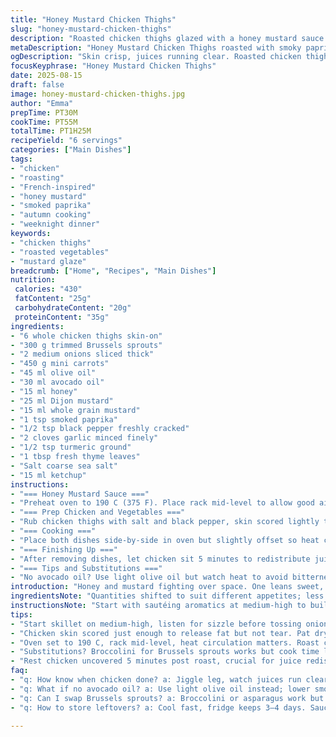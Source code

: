 ```yaml
---
title: "Honey Mustard Chicken Thighs"
slug: "honey-mustard-chicken-thighs"
description: "Roasted chicken thighs glazed with a honey mustard sauce infused with smoked paprika and fresh thyme. Paired with spiced roasted Brussels sprouts, caramelized onions, and sweet baby carrots. Dual cooking dishes, timing staggered to get everything tender with crispy edges. Sauce balances sweet, tangy, and smoky heat; sambal oelek swapped for smoked paprika and fresh thyme to add earthiness. Technique prioritizes texture and aroma over clocks. Pan-sautéed aromatics build depth before adding sweet and acidic elements. Vegetables tossed in avocado oil for higher smoke point and subtle nuttiness. Check chicken by wiggling a leg and juices running clear. Familiar substitutions; swap Brussels sprouts for broccolini; Dijon for grainy mustard."
metaDescription: "Honey Mustard Chicken Thighs roasted with smoky paprika and fresh thyme. Crispy skin, tender meat, roasted Brussels sprouts and baby carrots coated in avocado oil. Savory sauce brightened with ketchup and honey."
ogDescription: "Skin crisp, juices running clear. Roasted chicken thighs with honey mustard sauce, smoked paprika, thyme. Veggies caramelized, onions sweet. Timing staggered, flavor depth layered."
focusKeyphrase: "Honey Mustard Chicken Thighs"
date: 2025-08-15
draft: false
image: honey-mustard-chicken-thighs.jpg
author: "Emma"
prepTime: PT30M
cookTime: PT55M
totalTime: PT1H25M
recipeYield: "6 servings"
categories: ["Main Dishes"]
tags:
- "chicken"
- "roasting"
- "French-inspired"
- "honey mustard"
- "smoked paprika"
- "autumn cooking"
- "weeknight dinner"
keywords:
- "chicken thighs"
- "roasted vegetables"
- "mustard glaze"
breadcrumb: ["Home", "Recipes", "Main Dishes"]
nutrition: 
 calories: "430"
 fatContent: "25g"
 carbohydrateContent: "20g"
 proteinContent: "35g"
ingredients:
- "6 whole chicken thighs skin-on"
- "300 g trimmed Brussels sprouts"
- "2 medium onions sliced thick"
- "450 g mini carrots"
- "45 ml olive oil"
- "30 ml avocado oil"
- "15 ml honey"
- "25 ml Dijon mustard"
- "15 ml whole grain mustard"
- "1 tsp smoked paprika"
- "1/2 tsp black pepper freshly cracked"
- "2 cloves garlic minced finely"
- "1/2 tsp turmeric ground"
- "1 tbsp fresh thyme leaves"
- "Salt coarse sea salt"
- "15 ml ketchup"
instructions:
- "=== Honey Mustard Sauce ==="
- "Preheat oven to 190 C (375 F). Place rack mid-level to allow good air circulation. Start with heavy-bottomed small skillet over medium-high. Heat olive oil until it shimmers but not smoking. Toss in onions and garlic; hear them sizzle, soften, edges just starting to brown. Stir in smoked paprika and turmeric; aroma deepens in seconds but don’t burn. Remove from heat. Stir in honey, Dijon and grainy mustard, ketchup, fresh thyme, cracked pepper. Sauce thickens, glossy. Set aside to keep warm."
- "=== Prep Chicken and Vegetables ==="
- "Rub chicken thighs with salt and black pepper, skin scored lightly to release fat while roasting. Use olive oil or avocado oil on skin for better crisp. Arrange thighs skin-side up in 33x23cm baking dish; avoid crowding for even crispiness. In separate baking dish, toss Brussels sprouts halved, thick onion slices, and whole baby carrots with avocado oil, salt, and pepper. Coating vegetables evenly—don’t drown them—helps roasting to caramelize, not steam."
- "=== Cooking ==="
- "Place both dishes side-by-side in oven but slightly offset so heat circulates evenly. Roast vegetables about 40 minutes, stirring at halfway point to prevent burnt spots while ensuring uniform browning. Chicken cooks about 1 hour or until juices run clear, skin crisp and nicely browned, flesh pulling from bone when nudged with a fork. I watch thighs closely last 10 minutes; if skin dulls too much, broil for 2 minutes to finish crisping—watch constantly to avoid flare-ups."
- "=== Finishing Up ==="
- "After removing dishes, let chicken sit 5 minutes to redistribute juices, keeps it moist. Taste vegetables; add a pinch more salt or drizzle some extra honey if they need brightness. Serve chicken alongside roasted veggies and spoon leftover sauce over. Spoon juices from chicken pan mixed into sauce for extra depth. If sauce thickened too much, thin with a splash of hot water to desired consistency. Mix textures—tender meat, crisp skin, caramelized veggies, sticky-sweet, earthy sauce."
- "=== Tips and Substitutions ==="
- "No avocado oil? Use light olive oil but watch heat to avoid bitterness. Brussels sprouts can be swapped for broccolini or asparagus for summer. Fresh thyme key; if none, add rosemary or oregano but add with sauce off heat to avoid bitterness. If no grainy mustard, swap with extra Dijon and add pinch of dry mustard powder for texture. Sambal oelek replaced by smoked paprika here for mild heat and smoky depth, but add chili flakes if preferred for more kick. Let chicken rest, always, or dry out inevitable."
introduction: "Honey and mustard fighting over space. One leans sweet, one tangy sharp—best to let them mingle, argue quietly in thick, glossy sauce. Skin of thigh crisps, renders fat, crackling under fork. Brussels sprouts caramelize unevenly, edges blackened, sweet inside. Carrots suck in smoky paprika buzz, onions soften into sweetness just shy of melting into nothing. Learning timing’s a dance; chicken slow to tender but veggies quick to overdo—flip veggies, shift shelves, keep half watchful eye. Roasting’s crackling soundtrack beats in rhythm with kitchen heat, oil sizzling, garlic perfume rising. I learned early: no dry chicken. Resting crucial. Sauce—don’t rush; layering flavors brings that zip. Small swaps, small chaos in kitchen, but good chaos. That smack of jammy onion, that hint of thyme. Not neat, but honest."
ingredientsNote: "Quantities shifted to suit different appetites; less Brussels but more vinegar punch in sauce. Swapped sambal oelek for smoked paprika and fresh thyme for aroma and slower building heat, not firecracker spiciness. Ketchup kept for acidity but cut back; honey trimmed down to avoid overpowering sweetness. Oils chosen for smoke points—olive for sauce base, avocado for roasting veggies, adds subtle nuttiness while resisting burn. Mustard blend replaced portion of Dijon with whole grain for texture bites hidden in smooth sauce. If allergic or missing fresh thyme, dry herbs work but add at end to avoid bitterness. Chicken thighs with skin must dry pat before oiling; skin crisp but never rubbery with this method."
instructionsNote: "Start with sautéing aromatics at medium-high to build flavor base quickly without overcooking garlic. The spices bloom in hot oil—key to unlock aroma. Sauce comes together off heat to retain sharpness. Meat prep is critical: loosen skin and season well beneath. This builds complex layers as fat renders slowly in oven. Roasting dishes side by side optimizes oven space but separate pans needed for texture control and to prevent steaming veggies. Timing stagger offsets roast times—chicken lasts longer, veggies halfway stir to avoid burning. Watch visual cues: skin color, meat texture, veggie browning—not just clocks. Resting chicken holds juices, improving mouthfeel. Drizzle pan juices into sauce at end for that final hit of richness."
tips:
- "Start skillet on medium-high, listen for sizzle before tossing onions and garlic. Quick toast of paprika and turmeric unlocks aroma; take off heat fast or bitterness creeps in. Honey and mustards fold in off-cook to keep sauce sharp, not dull. Sauce thickens as it cools but stays fluid enough to spoon easily. Fresh thyme late for brightness but avoid heat or turns bitter."
- "Chicken skin scored just enough to release fat but not tear. Pat dry before oiling to get that crackling crisp. Avocado oil for roasting veggies for high smoke point; olive oil lower heat spots in sauce. Separate baking dishes prevent steaming. Don’t crowd chicken; air circulation key for browning. Watch onions darken slowly, edges melting into sweetness, no black spots. Toss veggies halfway; uneven roasting means flavor spikes."
- "Oven set to 190 C, rack mid-level, heat circulation matters. Roast chicken about 1 hour; jiggle leg check if juices run clear, skin golden. Broil last 2 minutes if skin dulls but watch close to avoid flare-ups. Veggies hit midway, tossed once only; caramelized edges form if oil coating is just right. Avoid drowning in oil; steam kills crunch. Layer juices from chicken pan back into sauce for richness, thin with hot water if thickened too much."
- "Substitutions? Broccolini for Brussels sprouts works but cook time less predictable; adjust stirring. Grainy mustard swapped with Dijon plus dry mustard powder adds texture back in. No fresh thyme? Rosemary or oregano fine but stir in after heat off, bitter if cooked. Sambal oelek traded for smoked paprika; if prefer heat, add chili flakes later but paprika builds slow smoky flavor base."
- "Rest chicken uncovered 5 minutes post roast, crucial for juice redistribution. Sauce layers flavors; don’t rush. If sauce too thick, thin gradually; puddle consistency verse clinginess. Carrots soak smoky notes, onions sweet without melting away. Balance salt carefully during roasting and final tasting. Little tweaks on honey and ketchup change brightness. Watch skin closely last 10 minutes; texture shifts fast. Timing staggered but sensory cues guide best doneness."
faq:
- "q: How know when chicken done? a: Jiggle leg, watch juices run clear. Skin crisp and pulling from bone. No pink near bone. Broil finish if skin dulls but watch closely. Better check twice than dry meat."
- "q: What if no avocado oil? a: Use light olive oil instead; lower smoke point so temp watch needed. Or any neutral oil with high smoke point. Keeps veg caramelizing not steaming. Toss veggies well but no drenching."
- "q: Can I swap Brussels sprouts? a: Broccolini or asparagus work but roast times vary. Broccolini cooks quick, asparagus even faster. Keep eye on caramelization, stirring often to avoid burnt bits. Adapt timing mid-roast—no rigid clocks."
- "q: How to store leftovers? a: Cool fast, fridge keeps 3–4 days. Sauce might thicken; thin with water or stock reheating. Veggies best eaten day one but can reheat gently in oven or pan to revive edges. Freezing okay but affects texture; reheat slow."

---
```

